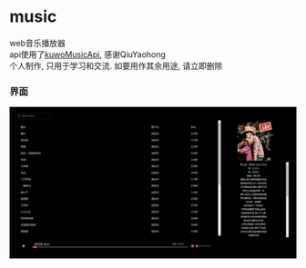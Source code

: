 # music
web音乐播放器  
api使用了[kuwoMusicApi](https://qiuyaohong.github.io/kuwoMusicApi), 感谢QiuYaohong  
个人制作, 只用于学习和交流. 如要用作其余用途, 请立即删除
### 界面
![首页](https://raw.githubusercontent.com/hougal/song-kuwo/main/%E7%95%8C%E9%9D%A2.png) 